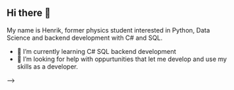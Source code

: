 ## Hi there 👋

My name is Henrik, former physics student interested in Python, Data Science and backend development with C# and SQL.

- 🌱 I’m currently learning C# SQL backend development
- 🤔 I’m looking for help with oppurtunities that let me develop and use my skills as a developer.

-->
